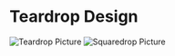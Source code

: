 # Teardrop Design

![Teardrop Picture](https://github.com/kevindurb/teardrop/releases/download/v2.2.0/teardrop.png)
![Squaredrop Picture](https://github.com/kevindurb/teardrop/releases/download/v2.2.0/squaredrop.png)
